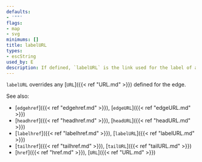 ```yaml
---
defaults:
- '""'
flags:
- map
- svg
minimums: []
title: labelURL
types:
- escString
used_by: E
description: If defined, `labelURL` is the link used for the label of an edge
---
```


`labelURL` overrides any [`URL`]({{< ref "URL.md" >}}) defined for the edge.

See also:

- [`edgehref`]({{< ref "edgehref.md" >}}), [`edgeURL`]({{< ref "edgeURL.md" >}})
- [`headhref`]({{< ref "headhref.md" >}}), [`headURL`]({{< ref "headURL.md" >}})
- [`labelhref`]({{< ref "labelhref.md" >}}), [`labelURL`]({{< ref "labelURL.md" >}})
- [`tailhref`]({{< ref "tailhref.md" >}}), [`tailURL`]({{< ref "tailURL.md" >}})
- [`href`]({{< ref "href.md" >}}), [`URL`]({{< ref "URL.md" >}})
